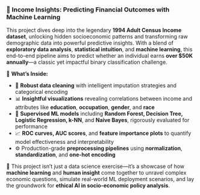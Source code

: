 
### 🌟 Income Insights: Predicting Financial Outcomes with Machine Learning

This project dives deep into the legendary **1994 Adult Census Income dataset**, unlocking hidden socioeconomic patterns and transforming raw demographic data into powerful predictive insights. With a blend of **exploratory data analysis**, **statistical intuition**, and **machine learning**, this end-to-end pipeline aims to predict whether an individual earns **over $50K annually**—a classic yet impactful binary classification challenge.

🚀 **What’s Inside:**
- 🧼 **Robust data cleaning** with intelligent imputation strategies and categorical encoding  
- 📊 **Insightful visualizations** revealing correlations between income and attributes like **education**, **occupation**, **gender**, and **race**  
- 🧠 **Supervised ML models** including **Random Forest, Decision Tree, Logistic Regression, k-NN**, and **Naive Bayes**, rigorously evaluated for performance  
- 📈 **ROC curves, AUC scores**, and **feature importance plots** to quantify model effectiveness and interpretability  
- ⚙️ Production-grade **preprocessing pipelines** using **normalization**, **standardization**, and **one-hot encoding**

🎯 This project isn’t just a data science exercise—it’s a showcase of how **machine learning** and **human insight** come together to unravel complex economic questions, simulate real-world ML deployment scenarios, and lay the groundwork for **ethical AI in socio-economic policy analysis**.
